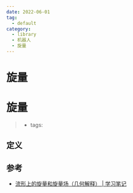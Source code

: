 ```yaml
---
date: 2022-06-01
tag:
  - default
category:
  - library
  - 机器人
  - 旋量
---
```


# 旋量
# 旋量

> - tags: 

## 定义



## 参考

- [流形上的旋量和旋量场（几何解释） | 学习笔记](https://chaoskey.oschina.io/notes/docs/diffgeo/0077/)
